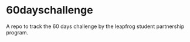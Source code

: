 # 60dayschallenge
A repo to track the 60 days challenge by the leapfrog student partnership program. 
